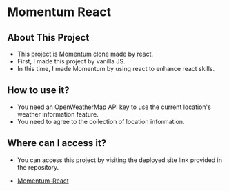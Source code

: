 # Momentum React

## About This Project

- This project is Momentum clone made by react.
- First, I made this project by vanilla JS.
- In this time, I made Momentum by using react to enhance react skills.

## How to use it?

- You need an OpenWeatherMap API key to use the current location's weather information feature.
- You need to agree to the collection of location information.

## Where can I access it?

- You can access this project by visiting the deployed site link provided in the repository.

- [Momentum-React](https://easymean1207.github.io/momentum-react/)
